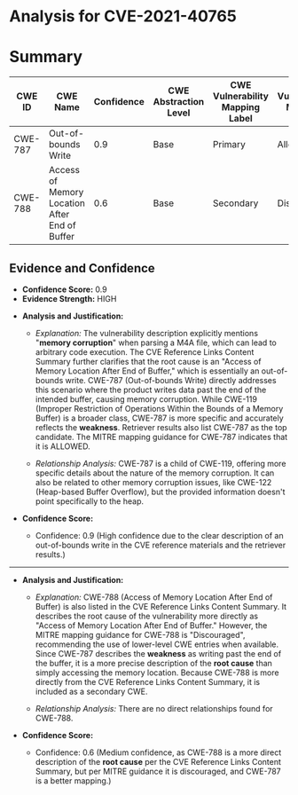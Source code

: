# Analysis for CVE-2021-40765

# Summary
| CWE ID | CWE Name | Confidence | CWE Abstraction Level | CWE Vulnerability Mapping Label | CWE-Vulnerability Mapping Notes |
|---|---|---|---|---|---|
| CWE-787 | Out-of-bounds Write | 0.9 | Base | Primary | Allowed |
| CWE-788 | Access of Memory Location After End of Buffer | 0.6 | Base | Secondary | Discouraged |
## Evidence and Confidence

*   **Confidence Score:** 0.9
*   **Evidence Strength:** HIGH

- **Analysis and Justification:**  
  - *Explanation:* The vulnerability description explicitly mentions "**memory corruption**" when parsing a M4A file, which can lead to arbitrary code execution. The CVE Reference Links Content Summary further clarifies that the root cause is an "Access of Memory Location After End of Buffer," which is essentially an out-of-bounds write. CWE-787 (Out-of-bounds Write) directly addresses this scenario where the product writes data past the end of the intended buffer, causing memory corruption. While CWE-119 (Improper Restriction of Operations Within the Bounds of a Memory Buffer) is a broader class, CWE-787 is more specific and accurately reflects the **weakness**. Retriever results also list CWE-787 as the top candidate. The MITRE mapping guidance for CWE-787 indicates that it is ALLOWED.

  - *Relationship Analysis:* CWE-787 is a child of CWE-119, offering more specific details about the nature of the memory corruption. It can also be related to other memory corruption issues, like CWE-122 (Heap-based Buffer Overflow), but the provided information doesn't point specifically to the heap.

- **Confidence Score:**  
  - Confidence: 0.9 (High confidence due to the clear description of an out-of-bounds write in the CVE reference materials and the retriever results.)

---
- **Analysis and Justification:**  
  - *Explanation:* CWE-788 (Access of Memory Location After End of Buffer) is also listed in the CVE Reference Links Content Summary. It describes the root cause of the vulnerability more directly as "Access of Memory Location After End of Buffer." However, the MITRE mapping guidance for CWE-788 is "Discouraged", recommending the use of lower-level CWE entries when available. Since CWE-787 describes the **weakness** as writing past the end of the buffer, it is a more precise description of the **root cause** than simply accessing the memory location. Because CWE-788 is more directly from the CVE Reference Links Content Summary, it is included as a secondary CWE.

  - *Relationship Analysis:* There are no direct relationships found for CWE-788.

- **Confidence Score:**  
  - Confidence: 0.6 (Medium confidence, as CWE-788 is a more direct description of the **root cause** per the CVE Reference Links Content Summary, but per MITRE guidance it is discouraged, and CWE-787 is a better mapping.)